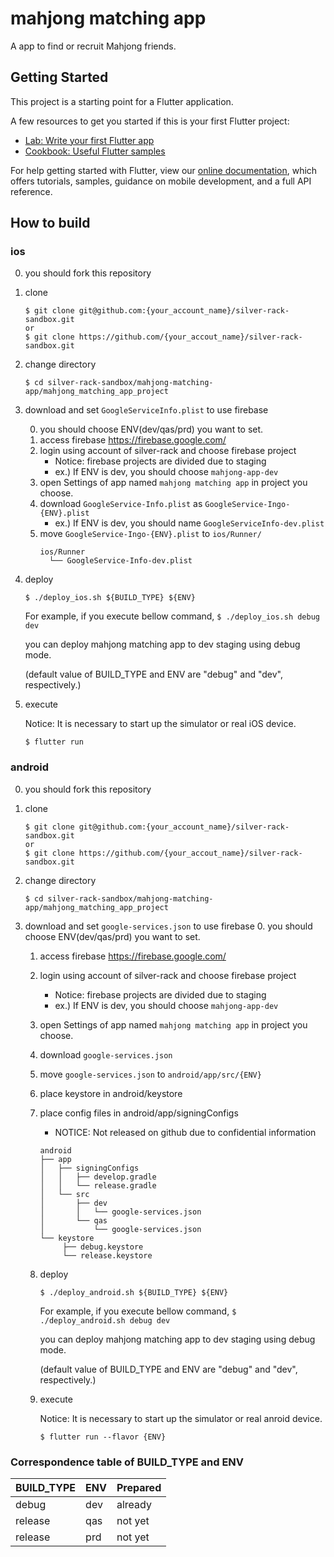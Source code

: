 # mahjong matching app

A app to find or recruit Mahjong friends.

## Getting Started

This project is a starting point for a Flutter application.

A few resources to get you started if this is your first Flutter project:

- [Lab: Write your first Flutter app](https://flutter.dev/docs/get-started/codelab)
- [Cookbook: Useful Flutter samples](https://flutter.dev/docs/cookbook)

For help getting started with Flutter, view our 
[online documentation](https://flutter.dev/docs), which offers tutorials, 
samples, guidance on mobile development, and a full API reference.

## How to build

### ios
0. you should fork this repository

1. clone
    ```
    $ git clone git@github.com:{your_account_name}/silver-rack-sandbox.git
    or
    $ git clone https://github.com/{your_accout_name}/silver-rack-sandbox.git
    ```

2. change directory
    ```
    $ cd silver-rack-sandbox/mahjong-matching-app/mahjong_matching_app_project
      ```

3. download and set `GoogleServiceInfo.plist` to use firebase

    0. you should choose ENV(dev/qas/prd) you want to set.
    1. access firebase https://firebase.google.com/
    2. login using account of silver-rack and choose firebase project
        - Notice: firebase projects are divided due to staging
        - ex.) If ENV is dev, you should choose `mahjong-app-dev`
    3. open Settings of app named `mahjong matching app` in project you choose.
    4. download `GoogleService-Info.plist` as `GoogleService-Ingo-{ENV}.plist`
        - ex.) If ENV is dev, you should name `GoogleServiceInfo-dev.plist`
    5. move `GoogleService-Ingo-{ENV}.plist` to `ios/Runner/`
        ```
        ios/Runner
          └── GoogleService-Info-dev.plist
        ```

4. deploy
    ```
    $ ./deploy_ios.sh ${BUILD_TYPE} ${ENV}
    ```

    For example, if you execute bellow command,
        ```
        $ ./deploy_ios.sh debug dev
        ```

    you can deploy mahjong matching app to dev staging using debug mode.

    (default value of BUILD_TYPE and ENV are "debug" and "dev", respectively.)

5. execute

    Notice: It is necessary to start up the simulator or real iOS device.
    ```
    $ flutter run
    ```

### android
0. you should fork this repository

1. clone
    ```
    $ git clone git@github.com:{your_account_name}/silver-rack-sandbox.git
    or
    $ git clone https://github.com/{your_accout_name}/silver-rack-sandbox.git
    ```

2. change directory
    ```
    $ cd silver-rack-sandbox/mahjong-matching-app/mahjong_matching_app_project
      ```

3. download and set `google-services.json` to use firebase
    0. you should choose ENV(dev/qas/prd) you want to set.
    1. access firebase https://firebase.google.com/
    2. login using account of silver-rack and choose firebase project
        - Notice: firebase projects are divided due to staging
        - ex.) If ENV is dev, you should choose `mahjong-app-dev`
    3. open Settings of app named `mahjong matching app` in project you choose.
    4. download `google-services.json`
    5. move `google-services.json` to `android/app/src/{ENV}`
    6. place keystore in android/keystore
    7. place config files in android/app/signingConfigs
        - NOTICE: Not released on github due to confidential information
        ```
        android
        ├── app
        │   ├── signingConfigs
        │   │   ├── develop.gradle
        │   │   └── release.gradle
        │   └── src
        │       ├── dev
        │       │   └── google-services.json
        │       └── qas
        │           └── google-services.json
        └── keystore
             ├── debug.keystore
             └── release.keystore
        ```
    8. deploy
        ```
        $ ./deploy_android.sh ${BUILD_TYPE} ${ENV}
        ```

        For example, if you execute bellow command,
            ```
            $ ./deploy_android.sh debug dev
            ```

        you can deploy mahjong matching app to dev staging using debug mode.

        (default value of BUILD_TYPE and ENV are "debug" and "dev", respectively.)

    9. execute

        Notice: It is necessary to start up the simulator or real anroid device.
        ```
        $ flutter run --flavor {ENV}
        ```

### Correspondence table of BUILD_TYPE and ENV
| BUILD_TYPE | ENV | Prepared |
| --- | --- | --- |
| debug | dev | already |
| release | qas | not yet |
| release | prd | not yet |
